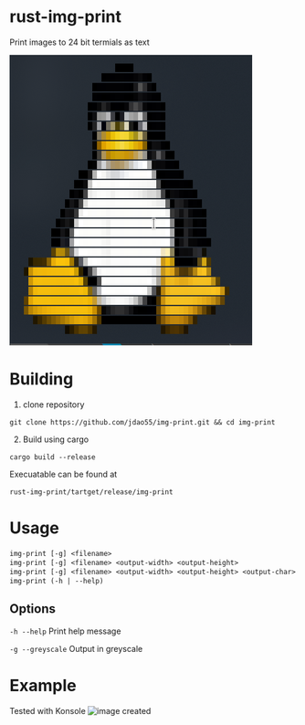 # rust-img-print
Print images to 24 bit termials as text 
 
 ![image created](tux_example.png?raw=true "") 
  
# Building
1. clone repository 
```
git clone https://github.com/jdao55/img-print.git && cd img-print
```
2. Build using cargo
```
cargo build --release
```
Execuatable can be found at 
```
rust-img-print/tartget/release/img-print
```
# Usage 
```
img-print [-g] <filename>
img-print [-g] <filename> <output-width> <output-height>
img-print [-g] <filename> <output-width> <output-height> <output-char>
img-print (-h | --help)
```

## Options
```-h --help```          Print help message 
 
```-g --greyscale```   Output in greyscale
# Example
Tested with Konsole
![image created](2b_sample_output.png?raw=true "") 
 
